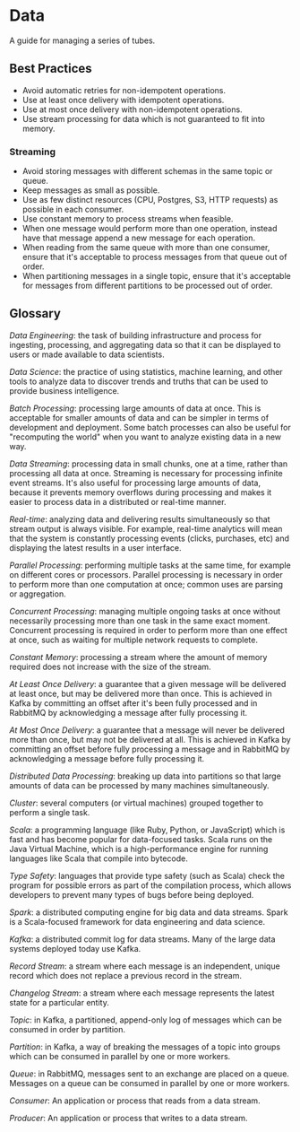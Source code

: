# Data

A guide for managing a series of tubes.

## Best Practices

- Avoid automatic retries for non-idempotent operations.
- Use at least once delivery with idempotent operations.
- Use at most once delivery with non-idempotent operations.
- Use stream processing for data which is not guaranteed to fit into memory.

### Streaming

- Avoid storing messages with different schemas in the same topic or queue.
- Keep messages as small as possible.
- Use as few distinct resources (CPU, Postgres, S3, HTTP requests) as possible in each consumer.
- Use constant memory to process streams when feasible.
- When one message would perform more than one operation, instead have that message append a new message for each
  operation.
- When reading from the same queue with more than one consumer, ensure that it's acceptable to process messages from
  that queue out of order.
- When partitioning messages in a single topic, ensure that it's acceptable for messages from different partitions to be
  processed out of order.

## Glossary

_Data Engineering_: the task of building infrastructure and process for ingesting, processing, and aggregating data so
that it can be displayed to users or made available to data scientists.

_Data Science_: the practice of using statistics, machine learning, and other tools to analyze data to discover trends
and truths that can be used to provide business intelligence.

_Batch Processing_: processing large amounts of data at once. This is acceptable for smaller amounts of data and can be
simpler in terms of development and deployment. Some batch processes can also be useful for "recomputing the world" when
you want to analyze existing data in a new way.

_Data Streaming_: processing data in small chunks, one at a time, rather than processing all data at once. Streaming is
necessary for processing infinite event streams. It's also useful for processing large amounts of data, because it
prevents memory overflows during processing and makes it easier to process data in a distributed or real-time manner.

_Real-time_: analyzing data and delivering results simultaneously so that stream output is always visible. For example,
real-time analytics will mean that the system is constantly processing events (clicks, purchases, etc) and displaying
the latest results in a user interface.

_Parallel Processing_: performing multiple tasks at the same time, for example on different cores or processors.
Parallel processing is necessary in order to perform more than one computation at once; common uses are parsing or
aggregation.

_Concurrent Processing_: managing multiple ongoing tasks at once without necessarily processing more than one task in
the same exact moment. Concurrent processing is required in order to perform more than one effect at once, such as
waiting for multiple network requests to complete.

_Constant Memory_: processing a stream where the amount of memory required does not increase with the size of the
stream.

_At Least Once Delivery_: a guarantee that a given message will be delivered at least once, but may be delivered more
than once. This is achieved in Kafka by committing an offset after it's been fully processed and in RabbitMQ by
acknowledging a message after fully processing it.

_At Most Once Delivery_: a guarantee that a message will never be delivered more than once, but may not be delivered at
all. This is achieved in Kafka by committing an offset before fully processing a message and in RabbitMQ by
acknowledging a message before fully processing it.

_Distributed Data Processing_: breaking up data into partitions so that large amounts of data can be processed by many
machines simultaneously.

_Cluster_: several computers (or virtual machines) grouped together to perform a single task.

_Scala_: a programming language (like Ruby, Python, or JavaScript) which is fast and has become popular for data-focused
tasks. Scala runs on the Java Virtual Machine, which is a high-performance engine for running languages like Scala that
compile into bytecode.

_Type Safety_: languages that provide type safety (such as Scala) check the program for possible errors as part of the
compilation process, which allows developers to prevent many types of bugs before being deployed.

_Spark_: a distributed computing engine for big data and data streams. Spark is a Scala-focused framework for data
engineering and data science.

_Kafka_: a distributed commit log for data streams. Many of the large data systems deployed today use Kafka.

_Record Stream_: a stream where each message is an independent, unique record which does not replace a previous record
in the stream.

_Changelog Stream_: a stream where each message represents the latest state for a particular entity.

_Topic_: in Kafka, a partitioned, append-only log of messages which can be consumed in order by partition.

_Partition_: in Kafka, a way of breaking the messages of a topic into groups which can be consumed in parallel by one or
more workers.

_Queue_: in RabbitMQ, messages sent to an exchange are placed on a queue. Messages on a queue can be consumed in
parallel by one or more workers.

_Consumer_: An application or process that reads from a data stream.

_Producer_: An application or process that writes to a data stream.
